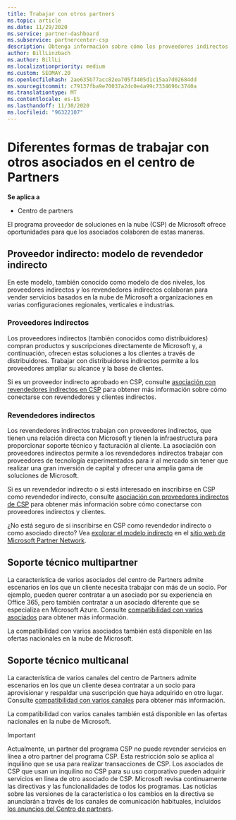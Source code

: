 ```yaml
---
title: Trabajar con otros partners
ms.topic: article
ms.date: 11/29/2020
ms.service: partner-dashboard
ms.subservice: partnercenter-csp
description: Obtenga información sobre cómo los proveedores indirectos se asocian con distribuidores indirectos en el programa proveedor de soluciones en la nube (CSP) y determine qué rol es el adecuado para usted.
author: BillLinzbach
ms.author: BillLi
ms.localizationpriority: medium
ms.custom: SEOMAY.20
ms.openlocfilehash: 2ae635b77acc82ea705f3405d1c15aa7d02684dd
ms.sourcegitcommit: c79137fba9e70037a2dc0e4a99c7334696c3740a
ms.translationtype: MT
ms.contentlocale: es-ES
ms.lasthandoff: 11/30/2020
ms.locfileid: "96322107"
---
```

# <a name="different-ways-you-can-work-with-other-partners-in-partner-center"></a>Diferentes formas de trabajar con otros asociados en el centro de Partners

**Se aplica a**

- Centro de partners

El programa proveedor de soluciones en la nube (CSP) de Microsoft ofrece oportunidades para que los asociados colaboren de estas maneras.

## <a name="indirect-provider-indirect-reseller-model"></a>Proveedor indirecto: modelo de revendedor indirecto

En este modelo, también conocido como modelo de dos niveles, los proveedores indirectos y los revendedores indirectos colaboran para vender servicios basados en la nube de Microsoft a organizaciones en varias configuraciones regionales, verticales e industrias.

### <a name="indirect-providers"></a>Proveedores indirectos

Los proveedores indirectos (también conocidos como distribuidores) compran productos y suscripciones directamente de Microsoft y, a continuación, ofrecen estas soluciones a los clientes a través de distribuidores. Trabajar con distribuidores indirectos permite a los proveedores ampliar su alcance y la base de clientes.

Si es un proveedor indirecto aprobado en CSP, consulte [asociación con revendedores indirectos en CSP](indirect-provider-tasks-in-partner-center.md) para obtener más información sobre cómo conectarse con revendedores y clientes indirectos.

### <a name="indirect-resellers"></a>Revendedores indirectos

Los revendedores indirectos trabajan con proveedores indirectos, que tienen una relación directa con Microsoft y tienen la infraestructura para proporcionar soporte técnico y facturación al cliente. La asociación con proveedores indirectos permite a los revendedores indirectos trabajar con proveedores de tecnología experimentados para ir al mercado sin tener que realizar una gran inversión de capital y ofrecer una amplia gama de soluciones de Microsoft.

Si es un revendedor indirecto o si está interesado en inscribirse en CSP como revendedor indirecto, consulte [asociación con proveedores indirectos de CSP](indirect-reseller-tasks-in-partner-center.md) para obtener más información sobre cómo conectarse con proveedores indirectos y clientes.

¿No está seguro de si inscribirse en CSP como revendedor indirecto o como asociado directo? Vea [explorar el modelo indirecto](https://partner.microsoft.com/cloud-solution-provider/indirect) en el [sitio web de Microsoft Partner Network](https://partner.microsoft.com).

## <a name="multi-partner-support"></a>Soporte técnico multipartner

La característica de varios asociados del centro de Partners admite escenarios en los que un cliente necesita trabajar con más de un socio. Por ejemplo, pueden querer contratar a un asociado por su experiencia en Office 365, pero también contratar a un asociado diferente que se especializa en Microsoft Azure. Consulte [compatibilidad con varios asociados](multipartner.md) para obtener más información.

La compatibilidad con varios asociados también está disponible en las ofertas nacionales en la nube de Microsoft.

## <a name="multi-channel-support"></a>Soporte técnico multicanal

La característica de varios canales del centro de Partners admite escenarios en los que un cliente desea contratar a un socio para aprovisionar y respaldar una suscripción que haya adquirido en otro lugar. Consulte [compatibilidad con varios canales](multichannel.md) para obtener más información.

La compatibilidad con varios canales también está disponible en las ofertas nacionales en la nube de Microsoft.

> [!IMPORTANT]  
> Actualmente, un partner del programa CSP no puede revender servicios en línea a otro partner del programa CSP. Esta restricción solo se aplica al inquilino que se usa para realizar transacciones de CSP. Los asociados de CSP que usan un inquilino no CSP para su uso corporativo pueden adquirir servicios en línea de otro asociado de CSP. Microsoft revisa continuamente las directivas y las funcionalidades de todos los programas. Las noticias sobre las versiones de la característica o los cambios en la directiva se anunciarán a través de los canales de comunicación habituales, incluidos [los anuncios del Centro de partners](announcements/index.md).
